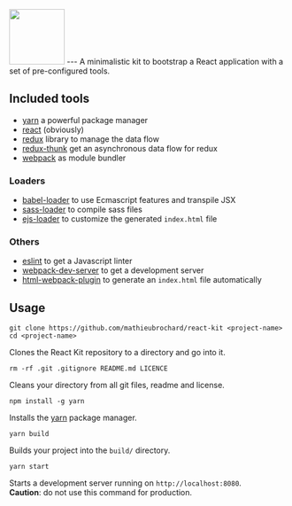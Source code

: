 <img src="http://i.imgur.com/b5Ole4s.png" height="100" />
---
A minimalistic kit to bootstrap a React application with a set of pre-configured tools.

## Included tools
- [yarn](https://github.com/yarnpkg/yarn) a powerful package manager
- [react](https://facebook.github.io/react/) (obviously)
- [redux](http://redux.js.org/) library to manage the data flow
- [redux-thunk](https://github.com/gaearon/redux-thunk) get an asynchronous data flow for redux
- [webpack](https://webpack.github.io/docs/) as module bundler

### Loaders
- [babel-loader](https://github.com/babel/babel-loader) to use Ecmascript features and transpile JSX
- [sass-loader](https://github.com/jtangelder/sass-loader) to compile sass files
- [ejs-loader](https://github.com/okonet/ejs-loader) to customize the generated `index.html` file

### Others
- [eslint](http://eslint.org/) to get a Javascript linter
- [webpack-dev-server](https://webpack.github.io/docs/webpack-dev-server.html) to get a development server
- [html-webpack-plugin](https://github.com/ampedandwired/html-webpack-plugin) to generate an `index.html` file automatically

## Usage
```
git clone https://github.com/mathieubrochard/react-kit <project-name>
cd <project-name>
```
Clones the React Kit repository to a directory and go into it.

```
rm -rf .git .gitignore README.md LICENCE
```
Cleans your directory from all git files, readme and license.

```
npm install -g yarn
```
Installs the [yarn](https://github.com/yarnpkg/yarn) package manager.

```
yarn build
```
Builds your project into the `build/` directory.

```
yarn start
```
Starts a development server running on `http://localhost:8080`.  
**Caution**: do not use this command for production.
